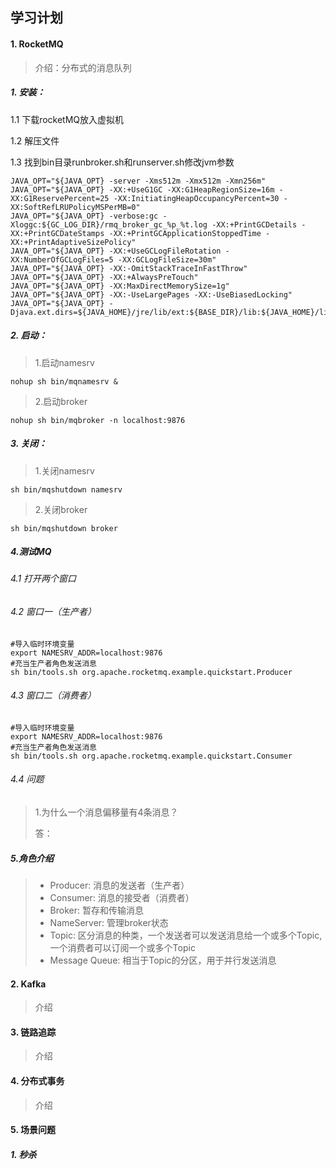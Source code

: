 ## 学习计划

#### 1. RocketMQ

> 介绍：分布式的消息队列

##### 1. 安装：

1.1 下载rocketMQ放入虚拟机

1.2  解压文件

1.3  找到bin目录runbroker.sh和runserver.sh修改jvm参数

```shell
JAVA_OPT="${JAVA_OPT} -server -Xms512m -Xmx512m -Xmn256m"
JAVA_OPT="${JAVA_OPT} -XX:+UseG1GC -XX:G1HeapRegionSize=16m -XX:G1ReservePercent=25 -XX:InitiatingHeapOccupancyPercent=30 -XX:SoftRefLRUPolicyMSPerMB=0"
JAVA_OPT="${JAVA_OPT} -verbose:gc -Xloggc:${GC_LOG_DIR}/rmq_broker_gc_%p_%t.log -XX:+PrintGCDetails -XX:+PrintGCDateStamps -XX:+PrintGCApplicationStoppedTime -XX:+PrintAdaptiveSizePolicy"
JAVA_OPT="${JAVA_OPT} -XX:+UseGCLogFileRotation -XX:NumberOfGCLogFiles=5 -XX:GCLogFileSize=30m"
JAVA_OPT="${JAVA_OPT} -XX:-OmitStackTraceInFastThrow"
JAVA_OPT="${JAVA_OPT} -XX:+AlwaysPreTouch"
JAVA_OPT="${JAVA_OPT} -XX:MaxDirectMemorySize=1g"
JAVA_OPT="${JAVA_OPT} -XX:-UseLargePages -XX:-UseBiasedLocking"
JAVA_OPT="${JAVA_OPT} -Djava.ext.dirs=${JAVA_HOME}/jre/lib/ext:${BASE_DIR}/lib:${JAVA_HOME}/lib/ext"
```

##### 2. 启动：

> 1.启动namesrv

```shell
nohup sh bin/mqnamesrv &
```

> 2.启动broker

```shell
nohup sh bin/mqbroker -n localhost:9876
```

##### 3. 关闭：

> 1.关闭namesrv

```
sh bin/mqshutdown namesrv
```

> 2.关闭broker

```shell
sh bin/mqshutdown broker
```

##### 4.测试MQ

###### 4.1 打开两个窗口

###### 4.2 窗口一（生产者）

```shell
#导入临时环境变量
export NAMESRV_ADDR=localhost:9876
#充当生产者角色发送消息
sh bin/tools.sh org.apache.rocketmq.example.quickstart.Producer

```

###### 4.3 窗口二（消费者）

```shell
#导入临时环境变量
export NAMESRV_ADDR=localhost:9876
#充当生产者角色发送消息
sh bin/tools.sh org.apache.rocketmq.example.quickstart.Consumer
```

###### 4.4 问题

> 1.为什么一个消息偏移量有4条消息？
>
> 答：

##### 5.角色介绍

> - Producer: 消息的发送者（生产者）
> - Consumer: 消息的接受者（消费者）
> - Broker: 暂存和传输消息
> - NameServer: 管理broker状态
> - Topic: 区分消息的种类，一个发送者可以发送消息给一个或多个Topic,一个消费者可以订阅一个或多个Topic
> - Message Queue: 相当于Topic的分区，用于并行发送消息

#### 2. Kafka

> 介绍

#### 3. 链路追踪

> 介绍

#### 4. 分布式事务

> 介绍

#### 5. 场景问题

##### 1. 秒杀